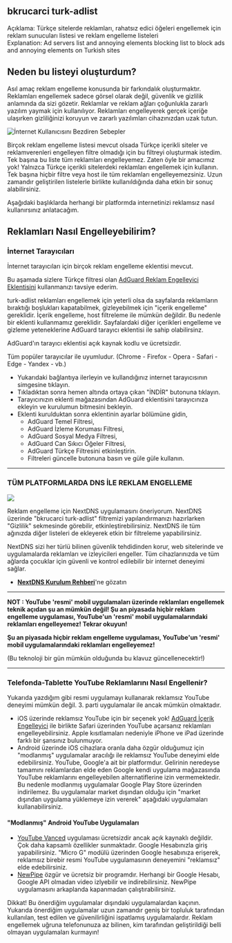 ## bkrucarci turk-adlist
Açıklama:       Türkçe sitelerde reklamları, rahatsız edici öğeleri engellemek için reklam sunucuları listesi ve reklam engelleme listeleri  
Explanation:    Ad servers list and annoying elements blocking list to block ads and annoying elements on Turkish sites

## Neden bu listeyi oluşturdum?

Asıl amaç reklam engelleme konusunda bir farkındalık oluşturmaktır. Reklamları engellemek sadece görsel olarak değil, güvenlik ve gizlilik anlamında da sizi gözetir.
Reklamlar ve reklam ağları çoğunlukla zararlı yazılım yaymak için kullanılıyor. Reklamları engelleyerek gerçek içeriğe ulaşırken gizliliğinizi koruyun ve zararlı yazılımları cihazınızdan uzak tutun.

![İnternet Kullanıcısını Bezdiren Sebepler](https://user-images.githubusercontent.com/15933805/146762673-930e2959-ece2-4788-9c89-a3b29dd5fbf5.jpg)

Birçok reklam engelleme listesi mevcut olsada Türkçe içerikli siteler ve reklamverenleri engelleyen filtre olmadığı için bu filtreyi oluşturmak istedim. Tek başına bu liste tüm reklamları engelleyemez. Zaten öyle bir amacımız yok! Yalnızca Türkçe içerikli sitelerdeki reklamları engellemek için kullanın. Tek başına hiçbir filtre veya host ile tüm reklamları engelleyemezsiniz. Uzun zamandır geliştirilen listelerle birlikte kullanıldığında daha etkin bir sonuç alabilirsiniz.

Aşağıdaki başlıklarda herhangi bir platformda internetinizi reklamsız nasıl kullanırsınız anlatacağım.

## Reklamları Nasıl Engelleyebilirim?

### İnternet Tarayıcıları

İnternet tarayıcıları için birçok reklam engelleme eklentisi mevcut.

Bu aşamada sizlere Türkçe filtresi olan [AdGuard Reklam Engelleyici Eklentisini](https://adguard.com/tr/adguard-browser-extension/overview.html) kullanmanızı tavsiye ederim.

turk-adlist reklamları engellemek için yeterli olsa da sayfalarda reklamların bıraktığı boşlukları kapatabilmek, gizleyebilmek için "içerik engelleme" gereklidir. İçerik engelleme, host filtreleme ile mümkün değildir. Bu nedenle bir eklenti kullanmamız gereklidir. Sayfalardaki diğer içerikleri engelleme ve gizleme yeteneklerine AdGuard tarayıcı eklentisi ile sahip olabilirsinz.

AdGuard'ın tarayıcı eklentisi açık kaynak kodlu ve ücretsizdir.

Tüm popüler tarayıcılar ile uyumludur. (Chrome - Firefox - Opera - Safari - Edge - Yandex - vb.)

- Yukarıdaki bağlantıya ilerleyin ve kullandığınız internet tarayıcısının simgesine tıklayın.
- Tıkladıktan sonra hemen altında ortaya çıkan "İNDİR" butonuna tıklayın.
- Tarayıcınızın eklenti mağazasından AdGuard eklentisini tarayıcınıza ekleyin ve kurulumun bitmesini bekleyin.
- Eklenti kurulduktan sonra eklentinin ayarlar bölümüne gidin,
  + AdGuard Temel Filtresi,
  + AdGuard İzleme Koruması Filtresi,
  + AdGuard Sosyal Medya Filtresi,
  + AdGuard Can Sıkıcı Öğeler Filtresi,
  + AdGuard Türkçe Filtresini etkinleştirin.
  + Filtreleri güncelle butonuna basın ve güle güle kullanın.

---
### TÜM PLATFORMLARDA DNS İLE REKLAM ENGELLEME

![](https://i.hizliresim.com/1ysnl6x.png)

Reklam engelleme için NextDNS uygulamasını öneriyorum. NextDNS üzerinde "bkrucarci turk-adlist" filtremizi yapılandırmanızı hazırlarken "Gizlilik" sekmesinde görebilir, etkinleştirebilirsiniz. NextDNS ile tüm ağınızda diğer listeleri de ekleyerek etkin bir filtreleme yapabilirsiniz.

NextDNS sizi her türlü bilinen güvenlik tehdidinden korur, web sitelerinde ve uygulamalarda reklamları ve izleyicileri engeller. Tüm cihazlarınızda ve tüm ağlarda çocuklar için güvenli ve kontrol edilebilir bir internet deneyimi sağlar.

- [**NextDNS Kurulum Rehberi**](https://github.com/bkrucarci/turk-adlist/blob/master/NextDNS_Rehberi.md#nextdns-nedir-ne-i%C5%9Fe-yarar-neden-kullanmal%C4%B1y%C4%B1m)'ne gözatın

---

**NOT : YouTube 'resmi' mobil uygulamaları üzerinde reklamları engellemek teknik açıdan şu an mümkün değil! Şu an piyasada hiçbir reklam engelleme uygulaması, YouTube'un 'resmi' mobil uygulamalarındaki reklamları engelleyemez! Tekrar okuyun!**

**Şu an piyasada hiçbir reklam engelleme uygulaması, YouTube'un 'resmi' mobil uygulamalarındaki reklamları engelleyemez!**

(Bu teknoloji bir gün mümkün olduğunda bu klavuz güncellenecektir!)

---
### Telefonda-Tablette YouTube Reklamlarını Nasıl Engellenir?

Yukarıda yazdığım gibi resmi uygulamayı kullanarak reklamsız YouTube deneyimi mümkün değil. 3. parti uygulamalar ile ancak mümkün olmaktadır.

+ iOS üzerinde reklamsız YouTube için bir seçenek yok! [AdGuard İçerik Engelleyici](https://adguard.com/tr/adguard-ios/overview.html) ile birlikte Safari üzerinden YouTube açarsanız reklamları engelleyebilirsiniz. Apple kısıtlamaları nedeniyle iPhone ve iPad üzerinde farklı bir şansınız bulunmuyor.
+ Android üzerinde iOS cihazlara oranla daha özgür olduğumuz için "modlanmış" uygulamalar aracılığı ile reklamsız YouTube deneyimi elde edebilirsiniz.
YouTube, Google'a ait bir platformdur. Gelirinin neredeyse tamamını reklamlardan elde eden Google kendi uygulama mağazasında YouTube reklamlarını engelleyebilen alternatiflerine izin vermemektedir.
Bu nedenle modlanmış uygulamalar Google Play Store üzerinden indirilemez.
Bu uygulamalar market dışından olduğu için "market dışından uygulama yüklemeye izin vererek" aşağıdaki uygulamaları kullanabilirsiniz.

#### "Modlanmış" Android YouTube Uygulamaları

+ [YouTube Vanced](https://vancedapp.com/) uygulaması ücretsizdir ancak açık kaynaklı değildir. Çok daha kapsamlı özellikler sunmaktadır. Google Hesabınızla giriş yapabilirsiniz. "Micro G" modülü üzerinden Google hesabınıza erişerek, reklamsız birebir resmi YouTube uygulamasının deneyemini "reklamsız" elde edebilirsiniz.
+ [NewPipe](https://github.com/TeamNewPipe/NewPipe/#readme) özgür ve ücretsiz bir programdır. Herhangi bir Google Hesabı, Google API olmadan video izlyebilir ve indirebilirsiniz. NewPipe uygulamasını arkaplanda kapanmadan çalıştırabilirsiniz.

Dikkat! Bu önerdiğim uygulamalar dışındaki uygulamalardan kaçının. Yukarıda önerdiğim uygulamalar uzun zamandır geniş bir topluluk tarafından kullanılan, test edilen ve güvenilirliğini ispatlamış uygulamalardır. Reklam engellemek uğruna telefonunuza az bilinen, kim tarafından geliştirildiği belli olmayan uygulamaları kurmayın!
